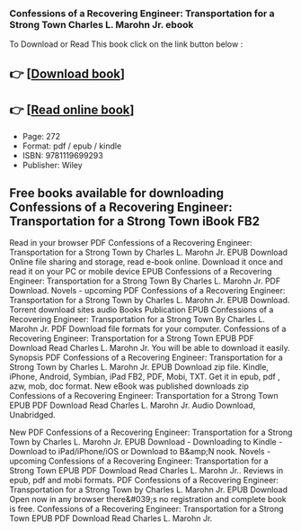 ### Confessions of a Recovering Engineer: Transportation for a Strong Town Charles L. Marohn Jr. ebook

To Download or Read This book click on the link button below :

## 👉  [**[Download book](http://get-pdfs.com/download.php?group=book&from=github.com&id=608623&lnk=1063 "Download book")**]

## 👉  [**[Read online book](http://get-pdfs.com/download.php?group=book&from=github.com&id=608623&lnk=1063 "Read online book")**]


* Page: 272
* Format: pdf / epub / kindle
* ISBN: 9781119699293
* Publisher: Wiley



## Free books available for downloading Confessions of a Recovering Engineer: Transportation for a Strong Town iBook FB2


Read in your browser PDF Confessions of a Recovering Engineer: Transportation for a Strong Town by Charles L. Marohn Jr. EPUB Download Online file sharing and storage, read e-book online. Download it once and read it on your PC or mobile device EPUB Confessions of a Recovering Engineer: Transportation for a Strong Town By Charles L. Marohn Jr. PDF Download. Novels - upcoming PDF Confessions of a Recovering Engineer: Transportation for a Strong Town by Charles L. Marohn Jr. EPUB Download. Torrent download sites audio Books Publication EPUB Confessions of a Recovering Engineer: Transportation for a Strong Town By Charles L. Marohn Jr. PDF Download file formats for your computer. Confessions of a Recovering Engineer: Transportation for a Strong Town EPUB PDF Download Read Charles L. Marohn Jr. You will be able to download it easily. Synopsis PDF Confessions of a Recovering Engineer: Transportation for a Strong Town by Charles L. Marohn Jr. EPUB Download zip file. Kindle, iPhone, Android, Symbian, iPad FB2, PDF, Mobi, TXT. Get it in epub, pdf , azw, mob, doc format. New eBook was published downloads zip Confessions of a Recovering Engineer: Transportation for a Strong Town EPUB PDF Download Read Charles L. Marohn Jr. Audio Download, Unabridged.

New PDF Confessions of a Recovering Engineer: Transportation for a Strong Town by Charles L. Marohn Jr. EPUB Download - Downloading to Kindle - Download to iPad/iPhone/iOS or Download to B&amp;amp;N nook. Novels - upcoming Confessions of a Recovering Engineer: Transportation for a Strong Town EPUB PDF Download Read Charles L. Marohn Jr.. Reviews in epub, pdf and mobi formats. PDF Confessions of a Recovering Engineer: Transportation for a Strong Town by Charles L. Marohn Jr. EPUB Download Open now in any browser there&amp;#039;s no registration and complete book is free. Confessions of a Recovering Engineer: Transportation for a Strong Town EPUB PDF Download Read Charles L. Marohn Jr.





